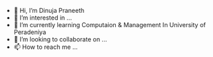 - 👋 Hi, I’m Dinuja Praneeth
- 👀 I’m interested in ...
- 🌱 I’m currently learning Computaion & Management In University of Peradeniya
- 💞️ I’m looking to collaborate on ...
- 📫 How to reach me ...

<!---
Dinujap/Dinujap is a ✨ special ✨ repository because its `README.md` (this file) appears on your GitHub profile.
You can click the Preview link to take a look at your changes.
--->

